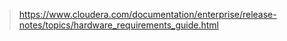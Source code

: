 > https://www.cloudera.com/documentation/enterprise/release-notes/topics/hardware_requirements_guide.html
